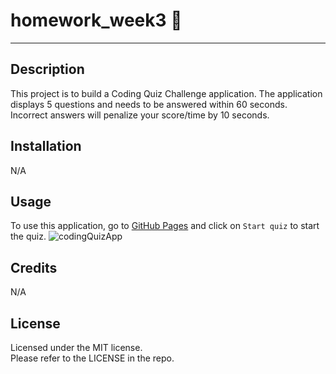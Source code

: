 # homework_week3  :book:
---
## Description
This project is to build a Coding Quiz Challenge application. The application displays 5 questions and needs to be answered within 60 seconds. Incorrect answers will penalize your score/time by 10 seconds.    

## Installation
N/A

## Usage
To use this application, go to [GitHub Pages](_https://yumikakido.github.io/homework_week4/_) and click on `Start quiz` to start the quiz. 
![codingQuizApp](/assets/img/codingQuizApp.png)

## Credits
N/A

## License
Licensed under the MIT license. <br>Please refer to the LICENSE in the repo.

